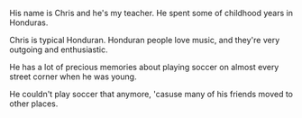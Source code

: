 His name is Chris and he's my teacher. He spent some of childhood years in Honduras. 

Chris is typical Honduran. Honduran people love music, and they're very outgoing and enthusiastic. 

He has a lot of precious memories about playing soccer on almost every street corner when he was young.

He couldn't play soccer that anymore, 'casuse many of his friends moved to other places.